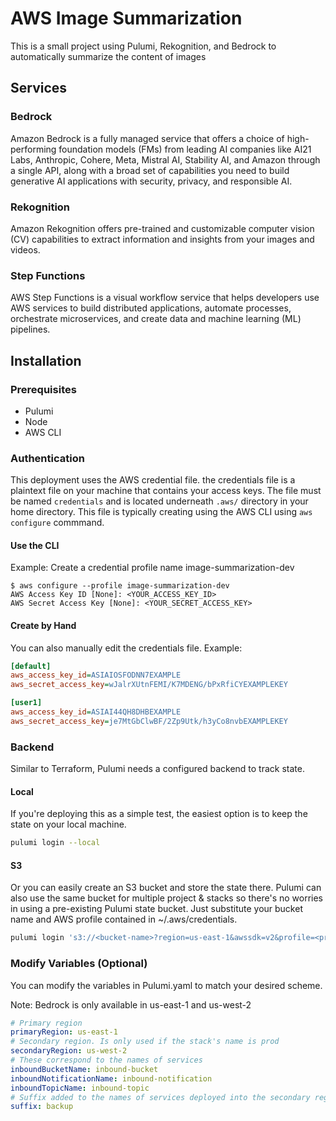 # AWS Image Summarization
This is a small project using Pulumi, Rekognition, and Bedrock to automatically summarize the content of images

## Services

### Bedrock

Amazon Bedrock is a fully managed service that offers a choice of high-performing foundation models (FMs) from leading AI companies like AI21 Labs, Anthropic, Cohere, Meta, Mistral AI, Stability AI, and Amazon through a single API, along with a broad set of capabilities you need to build generative AI applications with security, privacy, and responsible AI.

### Rekognition

Amazon Rekognition offers pre-trained and customizable computer vision (CV) capabilities to extract information and insights from your images and videos.

### Step Functions

AWS Step Functions is a visual workflow service that helps developers use AWS services to build distributed applications, automate processes, orchestrate microservices, and create data and machine learning (ML) pipelines. 

## Installation

### Prerequisites
- Pulumi
- Node
- AWS CLI

### Authentication
This deployment uses the AWS credential file. the credentials file is a plaintext file on your machine that contains your access keys. The file must be named `credentials` and is located underneath `.aws/` directory in your home directory. This file is typically creating using the AWS CLI using `aws configure` commmand.

#### Use the CLI

Example: Create a credential profile name image-summarization-dev

```console
$ aws configure --profile image-summarization-dev
AWS Access Key ID [None]: <YOUR_ACCESS_KEY_ID>
AWS Secret Access Key [None]: <YOUR_SECRET_ACCESS_KEY>
```

#### Create by Hand

You can also manually edit the credentials file. Example:

```ini
[default]
aws_access_key_id=ASIAIOSFODNN7EXAMPLE
aws_secret_access_key=wJalrXUtnFEMI/K7MDENG/bPxRfiCYEXAMPLEKEY

[user1]
aws_access_key_id=ASIAI44QH8DHBEXAMPLE
aws_secret_access_key=je7MtGbClwBF/2Zp9Utk/h3yCo8nvbEXAMPLEKEY
```

### Backend

Similar to Terraform, Pulumi needs a configured backend to track state.

#### Local

If you're deploying this as a simple test, the easiest option is to keep the state on your local machine.

```bash
pulumi login --local
```

#### S3

Or you can easily create an S3 bucket and store the state there. Pulumi can also use the same bucket for multiple project & stacks so there's no worries in using a pre-existing Pulumi state bucket. Just substitute your bucket name and AWS profile contained in ~/.aws/credentials.


```bash
pulumi login 's3://<bucket-name>?region=us-east-1&awssdk=v2&profile=<profile-name>'
```

### Modify Variables (Optional)

You can modify the variables in Pulumi.yaml to match your desired scheme.

Note: Bedrock is only available in us-east-1 and us-west-2

```yaml
# Primary region
primaryRegion: us-east-1
# Secondary region. Is only used if the stack's name is prod
secondaryRegion: us-west-2
# These correspond to the names of services
inboundBucketName: inbound-bucket
inboundNotificationName: inbound-notification
inboundTopicName: inbound-topic
# Suffix added to the names of services deployed into the secondary region. Example: inbound-bucket-backup
suffix: backup
```